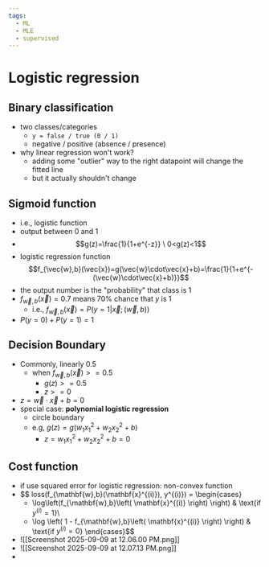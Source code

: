 ```yaml
---
tags:
  - ML
  - MLE
  - supervised
---
```

# Logistic regression
## Binary classification
- two classes/categories
	- `y = false / true (0 / 1)`
	- negative / positive (absence / presence)
- why linear regression won't work?
	- adding some "outlier" way to the right datapoint will change the fitted line
	- but it actually shouldn't  change
## Sigmoid function
- i.e., logistic function
- output between 0 and 1
- $$g(z)=\frac{1}{1+e^{-z}}  \ 0<g(z)<1$$
- logistic regression function $$f_{\vec{w},b}(\vec{x})=g(\vec{w}\cdot\vec{x}+b)=\frac{1}{1+e^{-(\vec{w}\cdot\vec{x}+b)}}$$
- the output number is the "probability" that class is $1$
- $f_{\vec{w},b}(\vec{x})=0.7$ means 70% chance that $y$ is $1$
	- i.e., $f_{\vec{w},b}(\vec{x})=P(y=1|\vec{x};(\vec{w},b))$
- $P(y=0)+P(y=1)=1$
## Decision Boundary
- Commonly, linearly 0.5
	- when $f_{\vec{w},b}(\vec{x})>=0.5$
		- $g(z)>=0.5$
		- $z>=0$
- $z=\vec{w}\cdot\vec{x}+b=0$
- special case: **polynomial logistic regression**
	- circle boundary
	- e.g, $g(z)=g(w_1x_1^2+w_2x_2^2+b)$
		- $z=w_1x_1^2+w_2x_2^2+b=0$
## Cost function
- if use squared error for logistic regression: non-convex function
- $$  loss(f_{\mathbf{w},b}(\mathbf{x}^{(i)}), y^{(i)}) = \begin{cases}
    - \log\left(f_{\mathbf{w},b}\left( \mathbf{x}^{(i)} \right) \right) & \text{if $y^{(i)}=1$}\\
    - \log \left( 1 - f_{\mathbf{w},b}\left( \mathbf{x}^{(i)} \right) \right) & \text{if $y^{(i)}=0$}
  \end{cases}$$
- ![[Screenshot 2025-09-09 at 12.06.00 PM.png]]
- ![[Screenshot 2025-09-09 at 12.07.13 PM.png]]
- 